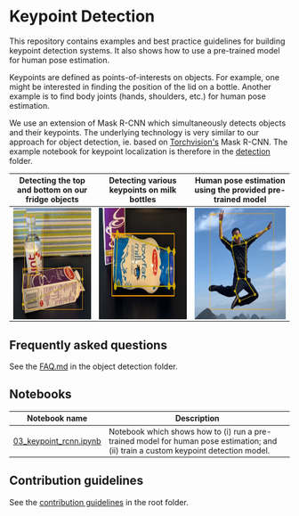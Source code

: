 # Keypoint Detection

This repository contains examples and best practice guidelines for building keypoint detection systems. It also shows how to use a pre-trained model for human pose estimation.

Keypoints are defined as points-of-interests on objects. For example, one might be interested in finding the position of the lid on a bottle. Another example is to find body joints (hands, shoulders, etc.) for human pose estimation.

We use an extension of Mask R-CNN which simultaneously detects objects and their keypoints. The underlying technology is very similar to our approach for object detection, ie. based on [Torchvision's](https://pytorch.org/docs/stable/torchvision/index.html) Mask R-CNN. The example notebook for keypoint localization is therefore in the [detection](../detection) folder.

| Detecting the top and bottom on our fridge objects | Detecting various keypoints on milk bottles| Human pose estimation using the provided pre-trained model |
|--|--|--|
| <img align="center" src="./media/kp_example3.jpg" height="200"/> | <img align="center" src="./media/kp_example2_zoom.jpg" height="200"/> | <img align="center" src="./media/kp_example1.jpg" height="200"/> |

## Frequently asked questions

See the [FAQ.md](../detection/FAQ.md) in the object detection folder.


## Notebooks

| Notebook name | Description |
| --- | --- |
| [03_keypoint_rcnn.ipynb](../detection/03_keypoint_rcnn.ipynb)| Notebook which shows how to (i) run a pre-trained model for human pose estimation; and (ii) train a custom keypoint detection model.|


## Contribution guidelines

See the [contribution guidelines](../../CONTRIBUTING.md) in the root folder.
